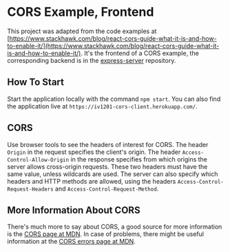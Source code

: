 
# CORS Example, Frontend

This project was adapted from the code examples at [https://www.stackhawk.com/blog/react-cors-guide-what-it-is-and-how-to-enable-it/](https://www.stackhawk.com/blog/react-cors-guide-what-it-is-and-how-to-enable-it/). It's the frontend of a CORS example, the corresponding backend is in the [express-server](https://github.com/KTH-IV1201/express-server.git) repository.

## How To Start

Start the application locally with the command `npm start`. You can also find the application live at `https://iv1201-cors-client.herokuapp.com/`.

## CORS

Use browser tools to see the headers of interest for CORS. The header `Origin` in the request specifies the client's origin. The header `Access-Control-Allow-Origin` in the response specifies from which origins the server allows cross-origin requests. These two headers must have the same value, unless wildcards are used. The server can also specify which headers and HTTP methods are allowed, using the headers `Access-Control-Request-Headers` and `Access-Control-Request-Method`.

## More Information About CORS

There's much more to say about CORS, a good source for more information is the [CORS page at MDN](https://developer.mozilla.org/en-US/docs/Web/HTTP/CORS). In case of problems, there might be useful information at the [CORS errors page at MDN](https://developer.mozilla.org/en-US/docs/Web/HTTP/CORS/Errors).
